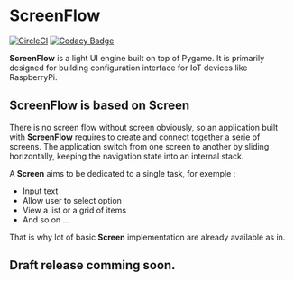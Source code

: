 # ScreenFlow

[![CircleCI](https://circleci.com/gh/Faylixe/screenflow/tree/master.svg?style=svg)](https://circleci.com/gh/Faylixe/screenflow/tree/master) [![Codacy Badge](https://api.codacy.com/project/badge/Grade/0d99a5f63cf241409f87661703906d33)](https://www.codacy.com/app/Faylixe/screenflow?utm_source=github.com&amp;utm_medium=referral&amp;utm_content=Faylixe/screenflow&amp;utm_campaign=Badge_Grade)

**ScreenFlow** is a light UI engine built on top of Pygame.
It is primarily designed for building configuration interface for IoT devices like RaspberryPi.

## ScreenFlow is based on Screen

There is no screen flow without screen obviously, so an application built with **ScreenFlow**
requires to create and connect together a serie of screens. The application switch from
one screen to another by sliding horizontally, keeping the navigation state into an internal stack.

A **Screen** aims to be dedicated to a single task, for exemple : 

- Input text
- Allow user to select option
- View a list or a grid of items
- And so on ...

That is why lot of basic **Screen** implementation are already available as in.

## Draft release comming soon.